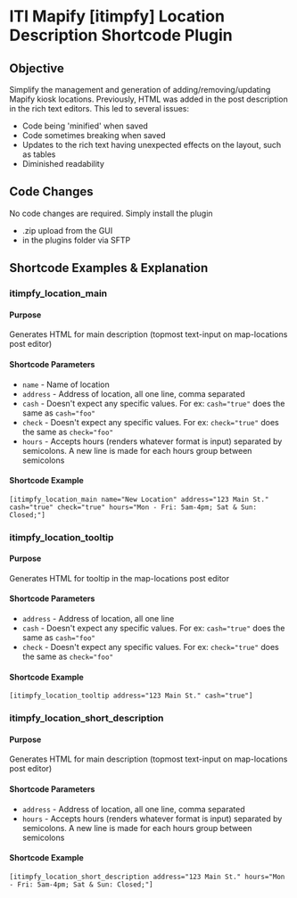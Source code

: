# ITI Mapify [itimpfy] Location Description Shortcode Plugin

## Objective
Simplify the management and generation of adding/removing/updating Mapify kiosk locations.
Previously, HTML was added in the post description in the rich text editors. This led to several issues:
- Code being 'minified' when saved
- Code sometimes breaking when saved
- Updates to the rich text having unexpected effects on the layout, such as tables
- Diminished readability

## Code Changes
No code changes are required. Simply install the plugin
- .zip upload from the GUI
- in the plugins folder via SFTP

## Shortcode Examples & Explanation

### itimpfy_location_main

#### Purpose
Generates HTML for main description (topmost text-input on map-locations post editor)

#### Shortcode Parameters
- `name` - Name of location
- `address` - Address of location, all one line, comma separated
- `cash` - Doesn't expect any specific values. For ex: `cash="true"` does the same as `cash="foo"`
- `check` - Doesn't expect any specific values. For ex: `check="true"` does the same as `check="foo"`
- `hours` - Accepts hours (renders whatever format is input) separated by semicolons. A new line is made for each hours group between semicolons

#### Shortcode Example
`[itimpfy_location_main name="New Location" address="123 Main St." cash="true" check="true" hours="Mon - Fri: 5am-4pm; Sat & Sun: Closed;"]`


### itimpfy_location_tooltip

#### Purpose
Generates HTML for tooltip in the map-locations post editor

#### Shortcode Parameters
- `address` - Address of location, all one line
- `cash` - Doesn't expect any specific values. For ex: `cash="true"` does the same as `cash="foo"`
- `check` - Doesn't expect any specific values. For ex: `check="true"` does the same as `check="foo"`

#### Shortcode Example
`[itimpfy_location_tooltip address="123 Main St." cash="true"]`

### itimpfy_location_short_description

#### Purpose
Generates HTML for main description (topmost text-input on map-locations post editor)

#### Shortcode Parameters
- `address` - Address of location, all one line, comma separated
- `hours` - Accepts hours (renders whatever format is input) separated by semicolons. A new line is made for each hours group between semicolons

#### Shortcode Example
`[itimpfy_location_short_description address="123 Main St." hours="Mon - Fri: 5am-4pm; Sat & Sun: Closed;"]`
